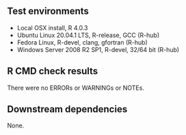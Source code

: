 ## Test environments

* Local OSX install, R 4.0.3
* Ubuntu Linux 20.04.1 LTS, R-release, GCC (R-hub)
* Fedora Linux, R-devel, clang, gfortran (R-hub)
* Windows Server 2008 R2 SP1, R-devel, 32/64 bit (R-hub)

## R CMD check results

There were no ERRORs or WARNINGs or NOTEs.

## Downstream dependencies

None.
